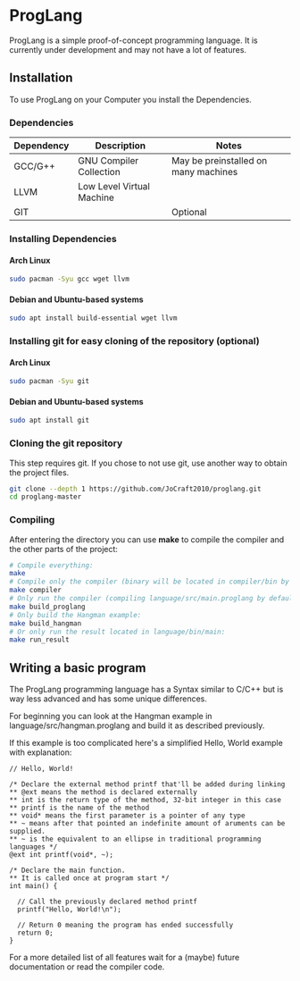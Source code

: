 # ProgLang
ProgLang is a simple proof-of-concept programming language. It is currently under development and may not have a lot of features.

## Installation
To use ProgLang on your Computer you install the Dependencies.

### Dependencies
| Dependency | Description | Notes |
|------------|-------------|-------|
| GCC/G++ | GNU Compiler Collection | May be preinstalled on many machines |
| LLVM | Low Level Virtual Machine  |  |
| GIT | | Optional |

### Installing Dependencies

#### Arch Linux
```sh
sudo pacman -Syu gcc wget llvm
```

#### Debian and Ubuntu-based systems
```sh
sudo apt install build-essential wget llvm
```

### Installing git for easy cloning of the repository (optional)

#### Arch Linux
```sh
sudo pacman -Syu git
```

#### Debian and Ubuntu-based systems
```sh
sudo apt install git
```

### Cloning the git repository
This step requires git. If you chose to not use git, use another way to obtain the project files.
```sh
git clone --depth 1 https://github.com/JoCraft2010/proglang.git
cd proglang-master
```

### Compiling
After entering the directory you can use **make** to compile the compiler and the other parts of the project:
```sh
# Compile everything:
make
# Compile only the compiler (binary will be located in compiler/bin by default):
make compiler
# Only run the compiler (compiling language/src/main.proglang by default and putting the binary in language/bin)
make build_proglang
# Only build the Hangman example:
make build_hangman
# Or only run the result located in language/bin/main:
make run_result
```

## Writing a basic program
The ProgLang programming language has a Syntax similar to C/C++ but is way less advanced and has some unique differences.

For beginning you can look at the Hangman example in language/src/hangman.proglang and build it as described previously.

If this example is too complicated here's a simplified Hello, World example with explanation:
```
// Hello, World!

/* Declare the external method printf that'll be added during linking
** @ext means the method is declared externally
** int is the return type of the method, 32-bit integer in this case
** printf is the name of the method
** void* means the first parameter is a pointer of any type
** ~ means after that pointed an indefinite amount of aruments can be supplied.
** ~ is the equivalent to an ellipse in traditional programming languages */
@ext int printf(void*, ~);

/* Declare the main function.
** It is called once at program start */
int main() {

  // Call the previously declared method printf
  printf("Hello, World!\n");

  // Return 0 meaning the program has ended successfully
  return 0;
}
```

For a more detailed list of all features wait for a (maybe) future documentation or read the compiler code.
